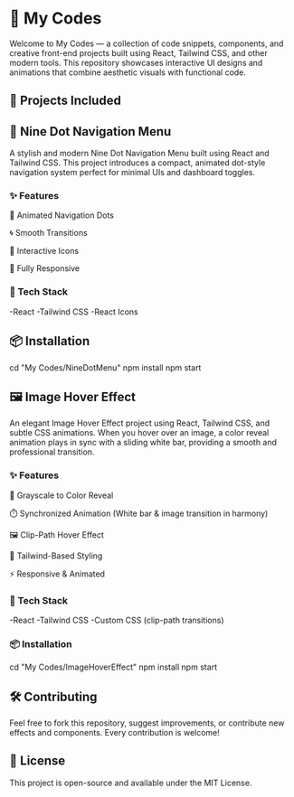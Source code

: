 # 📁 My Codes
Welcome to My Codes — a collection of code snippets, components, and creative front-end projects built using React, Tailwind CSS, and other modern tools. This repository showcases interactive UI designs and animations that combine aesthetic visuals with functional code.

## 🚀 Projects Included
## 🔵 Nine Dot Navigation Menu
A stylish and modern Nine Dot Navigation Menu built using React and Tailwind CSS. This project introduces a compact, animated dot-style navigation system perfect for minimal UIs and dashboard toggles.

### ✨ Features
🎯 Animated Navigation Dots

🌀 Smooth Transitions

🧭 Interactive Icons

📱 Fully Responsive

### 🧰 Tech Stack
-React
-Tailwind CSS
-React Icons

## 📦 Installation

cd "My Codes/NineDotMenu"
npm install
npm start

## 🖼️ Image Hover Effect
An elegant Image Hover Effect project using React, Tailwind CSS, and subtle CSS animations. When you hover over an image, a color reveal animation plays in sync with a sliding white bar, providing a smooth and professional transition.

### ✨ Features
🖤 Grayscale to Color Reveal

⏱️ Synchronized Animation (White bar & image transition in harmony)

🖼️ Clip-Path Hover Effect

💫 Tailwind-Based Styling

⚡ Responsive & Animated

### 🧰 Tech Stack
-React
-Tailwind CSS
-Custom CSS (clip-path transitions)

### 📦 Installation

cd "My Codes/ImageHoverEffect"
npm install
npm start

## 🛠 Contributing
Feel free to fork this repository, suggest improvements, or contribute new effects and components. Every contribution is welcome!

## 📄 License
This project is open-source and available under the MIT License.